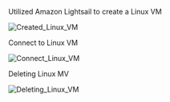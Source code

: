 Utilized Amazon Lightsail to create a Linux VM

![Created_Linux_VM](https://user-images.githubusercontent.com/91057035/151939851-282b8d70-ac26-488e-9a59-7bdc013b345d.JPG)


Connect to Linux VM

![Connect_Linux_VM](https://user-images.githubusercontent.com/91057035/151940050-6bc8aeeb-8036-4d0e-9210-ef8ad6309c7c.JPG)


Deleting Linux MV

![Deleting_Linux_VM](https://user-images.githubusercontent.com/91057035/151942328-e1a9202c-80a1-4fd7-aedc-8885905a6127.JPG)
